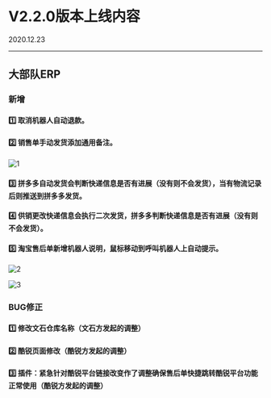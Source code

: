 # V2.2.0版本上线内容

2020.12.23

------

## 大部队ERP

### 新增

#### 1️⃣  取消机器人自动退款。

#### 2️⃣  销售单手动发货添加通用备注。

![1](https://luim-public.oss-cn-zhangjiakou.aliyuncs.com/release_docs/v2.2.0/1.png)

#### 3️⃣  拼多多自动发货会判断快递信息是否有进展（没有则不会发货），当有物流记录后则推送到拼多多发货。

#### 4️⃣  供销更改快递信息会执行二次发货，拼多多判断快递信息是否有进展（没有则不会发货）。

#### 5️⃣  淘宝售后单新增机器人说明，鼠标移动到呼叫机器人上自动提示。

![2](https://luim-public.oss-cn-zhangjiakou.aliyuncs.com/release_docs/v2.2.0/2.png)

![3](https://luim-public.oss-cn-zhangjiakou.aliyuncs.com/release_docs/v2.2.0/3.png)







### BUG修正

#### 1️⃣  修改文石仓库名称（文石方发起的调整）

#### 2️⃣  酷锐页面修改（酷锐方发起的调整）

#### 3️⃣  插件：紧急针对酷锐平台链接改变作了调整确保售后单快捷跳转酷锐平台功能正常使用（酷锐方发起的调整）



